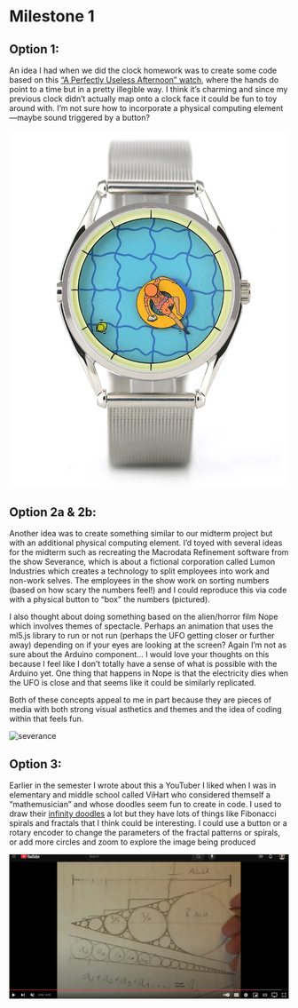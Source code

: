 # Milestone 1

## Option 1: 
An idea I had when we did the clock homework was to create some code based on this [“A Perfectly Useless Afternoon” watch](https://mrjoneswatches.com/products/a-perfectly-useless-afternoon), where the hands do point to a time but in a pretty illegible way. I think it’s charming and since my previous clock didn’t actually map onto a clock face it could be fun to toy around with. I’m not sure how to incorporate a physical computing element—maybe sound triggered by a button? 


![watch](./assets/watch.webp)

## Option 2a & 2b:
Another idea was to create something similar to our midterm project but with an additional physical computing element. I’d toyed with several ideas for the midterm such as recreating the Macrodata Refinement software from the show Severance, which is about a fictional corporation called Lumon Industries which creates a technology to split employees into work and non-work selves. The employees in the show work on sorting numbers (based on how scary the numbers feel!) and I could reproduce this via code with a physical button to “box” the numbers (pictured). 

I also thought about doing something based on the alien/horror film Nope which involves themes of spectacle. Perhaps an animation that uses the ml5.js library to run or not run (perhaps the UFO getting closer or further away) depending on if your eyes are looking at the screen? Again I’m not as sure about the Arduino component… I would love your thoughts on this because I feel like I don’t totally have a sense of what is possible with the Arduino yet. One thing that happens in Nope is that the electricity dies when the UFO is close and that seems like it could be similarly replicated. 

Both of these concepts appeal to me in part because they are pieces of media with both strong visual asthetics and themes and the idea of coding within that feels fun. 

![severance](./assets/severance.avif)

## Option 3: 
Earlier in the semester I wrote about this a YouTuber I liked when I was in elementary and middle school called ViHart who considered themself a “mathemusician” and whose doodles seem fun to create in code. I used to draw their [infinity doodles](https://www.youtube.com/watch?v=DK5Z709J2eo) a lot but they have lots of things like Fibonacci spirals and fractals that I think could be interesting. I could use a button or a rotary encoder to change the parameters of the fractal patterns or spirals, or add more circles and zoom to explore the image being produced 

![youtube](./assets/infinitedoodles.png)